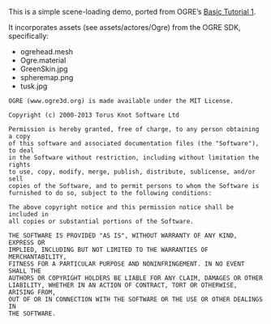 This is a simple scene-loading demo, ported from OGRE’s
[Basic Tutorial 1](http://www.ogre3d.org/tikiwiki/tiki-index.php?page=Basic+Tutorial+1&structure=Tutorials).

It incorporates assets (see assets/actores/Ogre) from the OGRE SDK, specifically:

* ogrehead.mesh
* Ogre.material
* GreenSkin.jpg
* spheremap.png
* tusk.jpg

```
OGRE (www.ogre3d.org) is made available under the MIT License.

Copyright (c) 2000-2013 Torus Knot Software Ltd

Permission is hereby granted, free of charge, to any person obtaining a copy
of this software and associated documentation files (the "Software"), to deal
in the Software without restriction, including without limitation the rights
to use, copy, modify, merge, publish, distribute, sublicense, and/or sell
copies of the Software, and to permit persons to whom the Software is
furnished to do so, subject to the following conditions:

The above copyright notice and this permission notice shall be included in
all copies or substantial portions of the Software.

THE SOFTWARE IS PROVIDED "AS IS", WITHOUT WARRANTY OF ANY KIND, EXPRESS OR
IMPLIED, INCLUDING BUT NOT LIMITED TO THE WARRANTIES OF MERCHANTABILITY,
FITNESS FOR A PARTICULAR PURPOSE AND NONINFRINGEMENT. IN NO EVENT SHALL THE
AUTHORS OR COPYRIGHT HOLDERS BE LIABLE FOR ANY CLAIM, DAMAGES OR OTHER
LIABILITY, WHETHER IN AN ACTION OF CONTRACT, TORT OR OTHERWISE, ARISING FROM,
OUT OF OR IN CONNECTION WITH THE SOFTWARE OR THE USE OR OTHER DEALINGS IN
THE SOFTWARE.
```
